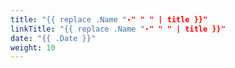 ```yaml
---
title: "{{ replace .Name "-" " " | title }}"
linkTitle: "{{ replace .Name "-" " " | title }}"
date: "{{ .Date }}"
weight: 10
---
```


